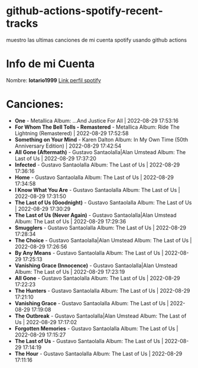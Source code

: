 # github-actions-spotify-recent-tracks
muestro las ultimas canciones de mi cuenta spotify usando github actions
# Info de mi Cuenta
Nombre: **lotario1999**
[Link perfil spotify](https://open.spotify.com/user/lotario1999)
# Canciones:

- **One** - Metallica Album: ...And Justice For All | 2022-08-29 17:53:16
- **For Whom The Bell Tolls - Remastered** - Metallica Album: Ride The Lightning (Remastered) | 2022-08-29 17:52:58
- **Something on Your Mind** - Karen Dalton Album: In My Own Time (50th Anniversary Edition) | 2022-08-29 17:42:54
- **All Gone (Aftermath)** - Gustavo Santaolalla|Alan Umstead Album: The Last of Us | 2022-08-29 17:37:20
- **Infected** - Gustavo Santaolalla Album: The Last of Us | 2022-08-29 17:36:16
- **Home** - Gustavo Santaolalla Album: The Last of Us | 2022-08-29 17:34:58
- **I Know What You Are** - Gustavo Santaolalla Album: The Last of Us | 2022-08-29 17:31:50
- **The Last of Us (Goodnight)** - Gustavo Santaolalla Album: The Last of Us | 2022-08-29 17:30:29
- **The Last of Us (Never Again)** - Gustavo Santaolalla|Alan Umstead Album: The Last of Us | 2022-08-29 17:29:36
- **Smugglers** - Gustavo Santaolalla Album: The Last of Us | 2022-08-29 17:28:34
- **The Choice** - Gustavo Santaolalla|Alan Umstead Album: The Last of Us | 2022-08-29 17:26:56
- **By Any Means** - Gustavo Santaolalla Album: The Last of Us | 2022-08-29 17:25:13
- **Vanishing Grace (Innocence)** - Gustavo Santaolalla|Alan Umstead Album: The Last of Us | 2022-08-29 17:23:19
- **All Gone** - Gustavo Santaolalla Album: The Last of Us | 2022-08-29 17:22:23
- **The Hunters** - Gustavo Santaolalla Album: The Last of Us | 2022-08-29 17:21:10
- **Vanishing Grace** - Gustavo Santaolalla Album: The Last of Us | 2022-08-29 17:19:08
- **The Outbreak** - Gustavo Santaolalla|Alan Umstead Album: The Last of Us | 2022-08-29 17:17:02
- **Forgotten Memories** - Gustavo Santaolalla Album: The Last of Us | 2022-08-29 17:15:27
- **The Last of Us** - Gustavo Santaolalla Album: The Last of Us | 2022-08-29 17:14:19
- **The Hour** - Gustavo Santaolalla Album: The Last of Us | 2022-08-29 17:11:16

